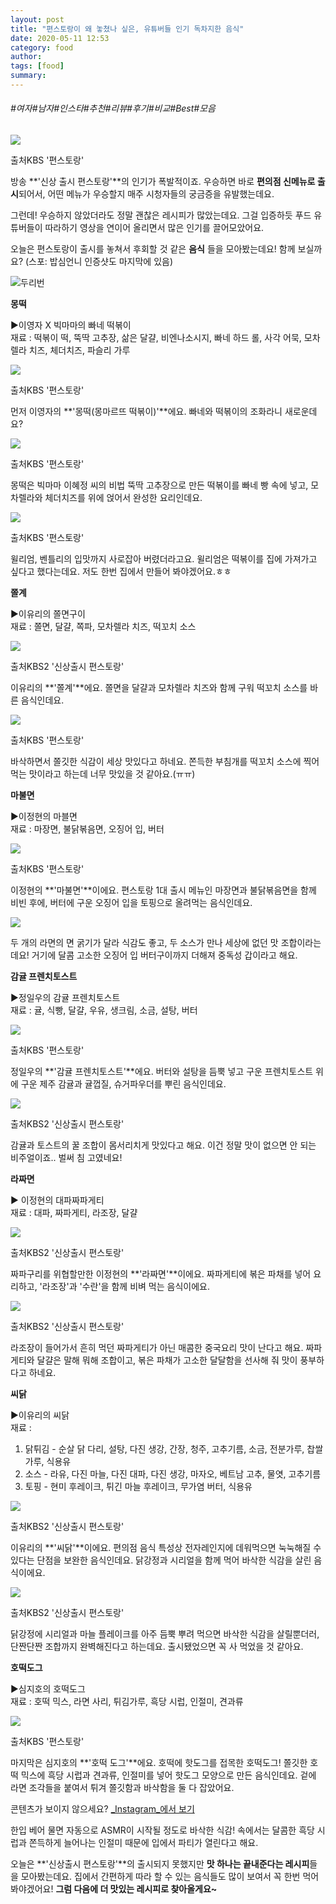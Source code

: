 ```yaml
---
layout: post
title: "편스토랑이 왜 놓쳤나 싶은, 유튜버들 인기 독차지한 음식"
date: 2020-05-11 12:53
category: food
author: 
tags: [food]
summary: 
---
```


###### #여자#남자#인스타#추천#리뷰#후기#비교#Best#모음

  
![](https://img1.daumcdn.net/thumb/R720x0/?fname=https%3A%2F%2Ft1.daumcdn.net%2Fliveboard%2Fbabshim%2F90e4ab8bd56146ac9ab5eb44bf92082e.JPG)

출처KBS '편스토랑'

방송  **'신상 출시 편스토랑'**의 인기가 폭발적이죠. 우승하면 바로  **편의점 신메뉴로 출시**되어서, 어떤 메뉴가 우승할지 매주 시청자들의 궁금증을 유발했는데요.

  

그런데! 우승하지 않았더라도 정말 괜찮은 레시피가 많았는데요. 그걸 입증하듯 푸드 유튜버들이 따라하기 영상을 연이어 올리면서 많은 인기를 끌어모았어요.

  

오늘은 편스토랑이 출시를 놓쳐서 후회할 것 같은  **음식**  들을 모아봤는데요! 함께 보실까요? (스포: 밥심언니 인증샷도 마지막에 있음)

![두리번](https://t1.daumcdn.net/liveboard/emoticon/kakaofriends/v1/niniz3/18.gif)

**몽떡**

▶이영자 X 빅마마의 빠네 떡볶이  
재료 : 떡볶이 떡, 뚝딱 고추장, 삶은 달걀, 비엔나소시지, 빠네 하드 롤, 사각 어묵, 모차렐라 치즈, 체더치즈, 파슬리 가루  

![](https://img1.daumcdn.net/thumb/R720x0/?fname=https%3A%2F%2Ft1.daumcdn.net%2Fliveboard%2Fbabshim%2F1efbe567f3084af5b48376ec609f5d3b.JPG)

출처KBS '편스토랑'

먼저 이영자의  **'몽떡(몽마르뜨 떡볶이)'**에요. 빠네와 떡볶이의 조화라니 새로운데요?

![](https://img1.daumcdn.net/thumb/R720x0/?fname=https%3A%2F%2Ft1.daumcdn.net%2Fliveboard%2Fbabshim%2Fd9931da893624ab89fbdd79658435cf8.JPG)

출처KBS '편스토랑'

몽떡은 빅마마 이혜정 씨의 비법 뚝딱 고추장으로 만든 떡볶이를 빠네 빵 속에 넣고, 모차렐라와 체더치즈를 위에 얹어서 완성한 요리인데요.

![](https://img1.daumcdn.net/thumb/R720x0/?fname=https%3A%2F%2Ft1.daumcdn.net%2Fliveboard%2Fbabshim%2F7f5cdb29905f46539360bb5829b05d11.JPG)

출처KBS '편스토랑'

윌리엄, 벤틀리의 입맛까지 사로잡아 버렸더라고요. 윌리엄은 떡볶이를 집에 가져가고 싶다고 했다는데요. 저도 한번 집에서 만들어 봐야겠어요.ㅎㅎ

**쫄계**

▶이유리의 쫄면구이  
재료 : 쫄면, 달걀, 쪽파, 모차렐라 치즈, 떡꼬치 소스  

![](https://img1.daumcdn.net/thumb/R720x0/?fname=https%3A%2F%2Ft1.daumcdn.net%2Fliveboard%2Fbabshim%2F30ce6fea14dd48b1a9a9d58e099cf37f.JPG)

출처KBS2 '신상출시 편스토랑'

이유리의 **'쫄계'**에요. 쫄면을 달걀과 모차렐라 치즈와 함께 구워 떡꼬치 소스를 바른 음식인데요.

![](https://img1.daumcdn.net/thumb/R720x0/?fname=https%3A%2F%2Ft1.daumcdn.net%2Fliveboard%2Fbabshim%2Ff53e1ebeb5404d6998f4f5d9317a80c4.JPG)

출처KBS '편스토랑'

바삭하면서 쫄깃한 식감이 세상 맛있다고 하네요. 쫀득한 부침개를 떡꼬치 소스에 찍어 먹는 맛이라고 하는데 너무 맛있을 것 같아요.(ㅠㅠ)

**마불면**

▶이정현의 마블면  
재료 : 마장면, 불닭볶음면, 오징어 입, 버터  

![](https://img1.daumcdn.net/thumb/R720x0/?fname=https%3A%2F%2Ft1.daumcdn.net%2Fliveboard%2Fbabshim%2Fd4c3e7a3a3554515a5e6d86731c96735.JPG)

출처KBS '편스토랑'

이정현의  **'마불면'**이에요. 편스토랑 1대 출시 메뉴인 마장면과 불닭볶음면을 함께 비빈 후에, 버터에 구운 오징어 입을 토핑으로 올려먹는 음식인데요.

[![](https://img1.daumcdn.net/thumb/R720x0/?fname=https%3A%2F%2Ft1.daumcdn.net%2Fliveboard%2Fbabshim%2Fdee7d46468ed4ab793033d2e160c05ea.JPG)](http://singleliving.kr/korean-spicy-noodle-recipe/)

두 개의 라면의 면 굵기가 달라 식감도 좋고, 두 소스가 만나 세상에 없던 맛 조합이라는데요! 거기에 달콤 고소한 오징어 입 버터구이까지 더해져 중독성 갑이라고 해요.

**감귤 프렌치토스트**

▶정일우의 감귤 프렌치토스트  
재료 : 귤, 식빵, 달걀, 우유, 생크림, 소금, 설탕, 버터  

![](https://img1.daumcdn.net/thumb/R720x0/?fname=https%3A%2F%2Ft1.daumcdn.net%2Fliveboard%2Fbabshim%2Fb6e09fdb8d4946e58ee1ab24cef1d444.JPG)

출처KBS '편스토랑'

정일우의  **'감귤 프렌치토스트'**에요. 버터와 설탕을 듬뿍 넣고 구운 프렌치토스트 위에 구운 제주 감귤과 귤껍질, 슈거파우더를 뿌린 음식인데요.

![](https://img1.daumcdn.net/thumb/R720x0/?fname=https%3A%2F%2Ft1.daumcdn.net%2Fliveboard%2Fbabshim%2Fc848dcf8479048b6b061b30fb4aef6b0.JPG)

출처KBS2 '신상출시 편스토랑'

감귤과 토스트의 꿀 조합이 몸서리치게 맛있다고 해요. 이건 정말 맛이 없으면 안 되는 비주얼이죠.. 벌써 침 고였네요!

**라짜면**

▶ 이정현의 대파짜파게티  
재료 : 대파, 짜파게티, 라조장, 달걀  

![](https://img1.daumcdn.net/thumb/R720x0/?fname=https%3A%2F%2Ft1.daumcdn.net%2Fliveboard%2Fbabshim%2F7cfe91fe32a04083b8fcdb2b5c5f1450.JPG)

출처KBS2 '신상출시 편스토랑'

짜파구리를 위협할만한 이정현의 **'라짜면'**이에요. 짜파게티에 볶은 파채를 넣어 요리하고, '라조장'과 '수란'을 함께 비벼 먹는 음식이에요.

![](https://img1.daumcdn.net/thumb/R720x0/?fname=https%3A%2F%2Ft1.daumcdn.net%2Fliveboard%2Fbabshim%2F1bd3105f15b14a0d880b3a3eca3662d4.JPG)

출처KBS2 '신상출시 편스토랑'

라조장이 들어가서 흔히 먹던 짜파게티가 아닌 매콤한 중국요리 맛이 난다고 해요. 짜파게티와 달걀은 말해 뭐해 조합이고, 볶은 파채가 고소한 달달함을 선사해 줘 맛이 풍부하다고 하네요.

**씨닭**

▶이유리의 씨닭  
재료 :  
1) 닭튀김 - 순살 닭 다리, 설탕, 다진 생강, 간장, 청주, 고추기름, 소금, 전분가루, 찹쌀가루, 식용유  
2) 소스 - 라유, 다진 마늘, 다진 대파, 다진 생강, 마자오, 베트남 고추, 물엿, 고추기름  
3) 토핑 - 현미 후레이크, 튀긴 마늘 후레이크, 무가염 버터, 식용유  

![](https://img1.daumcdn.net/thumb/R720x0/?fname=https%3A%2F%2Ft1.daumcdn.net%2Fliveboard%2Fbabshim%2Fe327eba14c1d47019e5257cd821bdb5f.JPG)

출처KBS2 '신상출시 편스토랑'

이유리의  **'씨닭'**이에요. 편의점 음식 특성상 전자레인지에 데워먹으면 눅눅해질 수 있다는 단점을 보완한 음식인데요. 닭강정과 시리얼을 함께 먹어 바삭한 식감을 살린 음식이에요.

![](https://img1.daumcdn.net/thumb/R720x0/?fname=https%3A%2F%2Ft1.daumcdn.net%2Fliveboard%2Fbabshim%2F457f0c0b3c1340e4836191d3a5b55481.JPG)

출처KBS2 '신상출시 편스토랑'

닭강정에 시리얼과 마늘 플레이크를 아주 듬뿍 뿌려 먹으면 바삭한 식감을 살릴뿐더러, 단짠단짠 조합까지 완벽해진다고 하는데요. 출시됐었으면 꼭 사 먹었을 것 같아요.

**호떡도그**

▶심지호의 호떡도그  
재료 : 호떡 믹스, 라면 사리, 튀김가루, 흑당 시럽, 인절미, 견과류  

![](https://img1.daumcdn.net/thumb/R720x0/?fname=https%3A%2F%2Ft1.daumcdn.net%2Fliveboard%2Fbabshim%2F576bc380dd114fd3927c3f80443ee7b0.JPG)

출처KBS '편스토랑'

마지막은 심지호의  **'호떡 도그'**에요. 호떡에 핫도그를 접목한 호떡도그! 쫄깃한 호떡 믹스에 흑당 시럽과 견과류, 인절미를 넣어 핫도그 모양으로 만든 음식인데요. 겉에 라면 조각들을 붙여서 튀겨 쫄깃함과 바삭함을 둘 다 잡았어요.

콘텐츠가 보이지 않으세요?  [_Instagram_에서 보기](https://www.instagram.com/p/B_jHlw5hMnW)

한입 베어 물면 자동으로 ASMR이 시작될 정도로 바삭한 식감! 속에서는 달콤한 흑당 시럽과 쫀득하게 늘어나는 인절미 때문에 입에서 파티가 열린다고 해요.

오늘은 **'신상출시 편스토랑'**의 출시되지 못했지만  **맛 하나는 끝내준다는 레시피**들을 모아봤는데요. 집에서 간편하게 따라 할 수 있는 음식들도 많이 보여서 꼭 한번 먹어봐야겠어요!  **그럼 다음에 더 맛있는 레시피로 찾아올게요~**